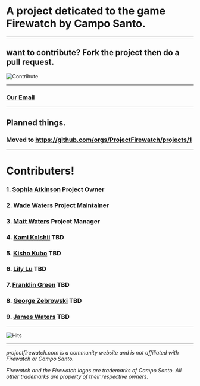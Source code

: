 # A project deticated to the game Firewatch by Campo Santo.

---
 
## want to contribute? Fork the project then do a pull request.

![Contribute](https://projectfirewatch.com/cdn/contribute.png)

---
 
### [Our Email](mailto:contact@projectfirewatch.com)

---
 
## Planned things.
### Moved to https://github.com/orgs/ProjectFirewatch/projects/1

---
 
# Contributers!
### 1. [Sophia Atkinson](https://github.com/SophiaAtkinson) Project Owner
### 2. [Wade Waters](https://github.com/shwamphub) Project Maintainer
### 3. [Matt Waters](https://github.com/MattJWaters) Project Manager
### 4. [Kami KoIshii](https://github.com/KamikoIshii) TBD
### 5. [Kisho Kubo](https://github.com/KishoKubo) TBD
### 6. [Lily Lu](https://github.com/lilylu2) TBD
### 7. [Franklin Green](https://github.com/franklinlol) TBD
### 8. [George Zebrowski](https://github.com/GeorgeZebrowski) TBD
### 9. [James Waters](https://github.com/dootcodes) TBD

---

![Hits](https://camo.githubusercontent.com/612c403f0241d9c1edf9ea44167dc013cb6de7457457f6e7c0a1373b3b5db65c/68747470733a2f2f686974732e736565796f756661726d2e636f6d2f6170692f636f756e742f696e63722f62616467652e7376673f75726c3d68747470732533412532462532466769746875622e636f6d253246536f7068696141746b696e736f6e2532464669726577617463682d477569646526636f756e745f62673d253233323532353235267469746c655f62673d2532333235323532352669636f6e3d2669636f6e5f636f6c6f723d253233453745374537267469746c653d436c69636b61726f6f7326656467655f666c61743d74727565)

---

*projectfirewatch.com is a community website and is not affiliated with Firewatch or Campo Santo.*

*Firewatch and the Firewatch logos are trademarks of Campo Santo. All other trademarks are property of their respective owners.*
